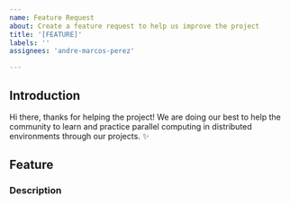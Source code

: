 ```yaml
---
name: Feature Request
about: Create a feature request to help us improve the project
title: '[FEATURE]'
labels: ''
assignees: 'andre-marcos-perez'

---
```


## Introduction

Hi there, thanks for helping the project! We are doing our best to help the community to learn and practice parallel computing in distributed environments through our projects. :sparkles:

## Feature

### Description

<!-- Add context, tag people, etc. as text -->